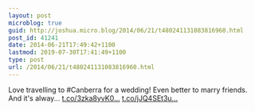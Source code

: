 ```yaml
---
layout: post
microblog: true
guid: http://joshua.micro.blog/2014/06/21/t480241131083816960.html
post_id: 41241
date: 2014-06-21T17:49:42+1100
lastmod: 2019-07-30T17:41:49+1100
type: post
url: /2014/06/21/t480241131083816960.html
---
```

Love travelling to #Canberra for a wedding! Even better to marry friends. And it's alway... [t.co/3zka8yvK0...](http://t.co/3zka8yvK0R) [t.co/jJQ4SEt3u...](http://t.co/jJQ4SEt3uX)
